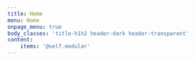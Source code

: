 ```yaml
---
title: Home
menu: Home
onpage_menu: true
body_classes: 'title-h1h2 header-dark header-transparent'
content:
    items: '@self.modular'
---
```


